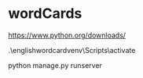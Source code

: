 # wordCards

https://www.python.org/downloads/

.\englishwordcardvenv\Scripts\activate

python manage.py runserver
